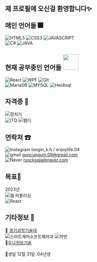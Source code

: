 ## 제 프로필에 오신걸 환영합니다✨ <br><br> 메인 언어들 🎆
![HTML5](https://img.shields.io/badge/-HTML5-F05032?stlye=for-the-badge&logo=HTML5&logoColor=ffffff)
![CSS3](https://img.shields.io/badge/-CSS3-007ACC?stlye=for-the-badge&logo=CSS3&logoColor=ffffff)
![JAVASCRIPT](https://img.shields.io/badge/-JAVASCRIPT-000000?stlye=for-the-badge&logo=JAVASCRIPT)
<br>
![C#](https://img.shields.io/badge/-C＃-blue?stlye=for-the-badge&logo=c%2B%2B&logoColor=ffffff)
![JAVA](https://img.shields.io/badge/-JAVA-2b2b61?stlye=for-the-badge&logo=JAVA)
## 현재 공부중인 언어들 <img src="https://ifh.cc/g/Z56Zhv.gif" width="50"><br>
![React](https://img.shields.io/badge/-React-blue?stlye=for-the-badge&logo=React&logoColor=ffffff)
![WPF](https://img.shields.io/badge/-WPF-blue?stlye=for-the-badge&logo=WPF%2B%2B&logoColor=ffffff)
![Git](https://img.shields.io/badge/-Git-red?stlye=for-the-badge&logo=Git&logoColor=ffffff)
<BR>
![MariaDB](https://img.shields.io/badge/-MariaDB-black?stlye=for-the-badge&logo=MariaDB)
![MYSQL](https://img.shields.io/badge/-MYSQL-grey?stlye=for-the-badge&logo=MYSQL&logoColor=ffffff)
![Heidisql](https://img.shields.io/badge/-Heidisql-323232?stlye=for-the-badge&logo=Heidisql)
<br>

   
## 자격증 📜
   ![정처기](https://img.shields.io/badge/-정보처리기능사-FFFFFF)
   <br>
   ![ITQ](https://img.shields.io/badge/-ITQ한글(B)-FFFFFF)
   ![웹디](https://img.shields.io/badge/-웹디자인기능사-FFFFFF)
   <br>
   
## 연락처 ☎
![Instagram](https://img.shields.io/badge/-Instagram-ffffff?stlye=for-the-badge&logo=instagram)   loogin_k.h /  enjoylife.04
   <br>
![gmail](https://img.shields.io/badge/-Gmail-ffffff?stlye=for-the-badge&logo=Gmail) guncunqum.09@gmail.com
  <br>
![Naver](https://img.shields.io/badge/-Naver-228c22?stlye=for-the-badge&logo=Naver) ruscksqja@naver.com
## 목표🌈
 2023년<br>
![웹 퍼블리싱](https://img.shields.io/badge/-웹_퍼블리싱-FF9C00)<br>
![React](https://img.shields.io/badge/-React-blue?stlye=for-the-badge&logo=React&logoColor=ffffff)<br>

 ## 기타정보 🧾
  🏫 <a href="http://[inpyung.icehs.kr](https://www.gtec.ac.kr/index.do)/main.do">경기과학기술대</a><br>
  ![스마트제어소프트웨어과](https://img.shields.io/badge/-스마트제어소프트웨어과-000000)
  ![학번](https://img.shields.io/badge/-23학번-000000)
   <br>
  🏢<a href="http://[inpyung.icehs.kr](https://doonaint.net/)/main.do">두나정보기술</a><br>
   <br>
  🎁생일 12월 31일 .04년생
